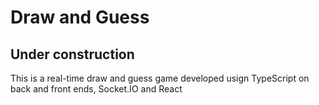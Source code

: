 # Draw and Guess

## Under construction

This is a real-time draw and guess game developed usign TypeScript on back and front ends, Socket.IO and React
